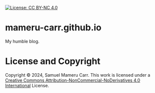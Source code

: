 [![License: CC BY-NC 4.0](https://img.shields.io/badge/License-CC_BY--NC_4.0-lightgrey.svg)](https://creativecommons.org/licenses/by-nc/4.0/)
# mameru-carr.github.io
My humble blog.

# License and Copyright
Copyright &copy; 2024, Samuel Mameru Carr.
This work is licensed under a [Creative Commons Attribution-NonCommercial-NoDerivatives 4.0 International](https://creativecommons.org/licenses/by-nc-nd/4.0/) License.
